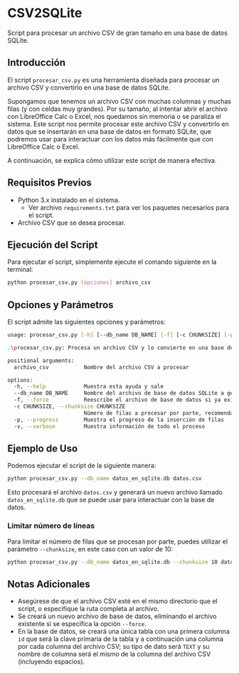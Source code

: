 # CSV2SQLite

Script para procesar un archivo CSV de gran tamaño en una base de datos SQLite.

## Introducción

El script `procesar_csv.py` es una herramienta diseñada para procesar un archivo CSV y convertirlo en una base de datos SQLite.

Supongamos que tenemos un archivo CSV con muchas columnas y muchas filas (y con celdas muy grandes). Por su tamaño, al  intentar abrir el archivo con LibreOffice Calc o Excel, nos quedamos sin memoria o se paraliza el sistema. Este script nos permite procesar este archivo CSV y convertirlo en datos que se insertarán en una base de datos en formato SQLite, que podremos usar para interactuar con los datos más fácilmente que con LibreOffice Calc o Excel. 

A continuación, se explica cómo utilizar este script de manera efectiva.

## Requisitos Previos

- Python 3.x instalado en el sistema.
  - Ver archivo `requirements.txt` para ver los paquetes necesarios para el script.
- Archivo CSV que se desea procesar.

## Ejecución del Script

Para ejecutar el script, simplemente ejecute el comando siguiente en la terminal:
```bash
python procesar_csv.py [opciones] archivo_csv
```

## Opciones y Parámetros

El script admite las siguientes opciones y parámetros:

```bash
usage: procesar_csv.py [-h] [--db_name DB_NAME] [-f] [-c CHUNKSIZE] [-p] [-v] archivo_csv

.\procesar_csv.py: Procesa un archivo CSV y lo convierte en una base de datos SQLite

positional arguments:
  archivo_csv           Nombre del archivo CSV a procesar

options:
  -h, --help            Muestra esta ayuda y sale
  --db_name DB_NAME     Nombre del archivo de base de datos SQLite a generar (por defecto, se genera a partir del nombre del archivo CSV)
  -f, --force           Reescribe el archivo de base de datos si ya existe
  -c CHUNKSIZE, --chunksize CHUNKSIZE
                        Número de filas a procesar por parte, recomendable en caso de archivos grandes (50 por defecto)
  -p, --progress        Muestra el progreso de la inserción de filas
  -v, --verbose         Muestra información de todo el proceso
```
## Ejemplo de Uso

Podemos ejecutar el script de la siguiente manera:
```bash
python procesar_csv.py --db_name datos_en_sqlite.db datos.csv
```
Esto procesará el archivo `datos.csv` y generará un nuevo archivo llamado `datos_en_sqlite.db` que se puede usar para interactuar con la base de datos.

### Limitar número de líneas

Para limitar el número de filas que se procesan por parte, puedes utilizar el parámetro `--chunksize`, en este caso con un valor de 10:

```bash
python procesar_csv.py --db_name datos_en_sqlite.db --chunksize 10 datos.csv
```

## Notas Adicionales

- Asegúrese de que el archivo CSV esté en el mismo directorio que el script, o especifique la ruta completa al archivo.
- Se creará un nuevo archivo de base de datos, eliminando el archivo existente si se especifica la opción `--force`.
- En la base de datos, se creará una única tabla con una primera columna `id` que será la clave primaria de la tabla y a continuación una columna por cada columna del archivo CSV; su tipo de dato será `TEXT` y su nombre de columna será el mismo de la columna del archivo CSV (incluyendo espacios). 